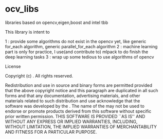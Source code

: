 # ocv_libs
libraries based on opencv,eigen,boost and intel tbb

This library is intent to 

1 : provide some algorithms do not exist in the opencv yet, like generic for_each algorithm, generic parallel_for_each algorithm
2 : machine learning part is only for practice, I use(and contribute to) mlpack to do finish the deep learning tasks
3 : wrap up some tedious to use algorithms of opencv

License 

Copyright (c) <year> <copyright holder>.
All rights reserved.

Redistribution and use in source and binary forms are permitted
provided that the above copyright notice and this paragraph are
duplicated in all such forms and that any documentation,
advertising materials, and other materials related to such
distribution and use acknowledge that the software was developed
by the <organization>. The name of the
<organization> may not be used to endorse or promote products derived
from this software without specific prior written permission.
THIS SOFTWARE IS PROVIDED ``AS IS'' AND WITHOUT ANY EXPRESS OR
IMPLIED WARRANTIES, INCLUDING, WITHOUT LIMITATION, THE IMPLIED
WARRANTIES OF MERCHANTABILITY AND FITNESS FOR A PARTICULAR PURPOSE.
